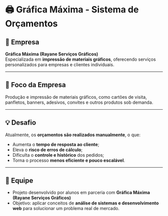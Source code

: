# 🖨️ Gráfica Máxima - Sistema de Orçamentos

## 🏢 Empresa
**Gráfica Máxima (Rayane Serviços Gráficos)**  
Especializada em **impressão de materiais gráficos**, oferecendo serviços personalizados para empresas e clientes individuais.

---

## 🎯 Foco da Empresa
Produção e impressão de materiais gráficos, como cartões de visita, panfletos, banners, adesivos, convites e outros produtos sob demanda.

---

## 💡 Desafio
Atualmente, os **orçamentos são realizados manualmente**, o que:
- Aumenta o **tempo de resposta ao cliente**;  
- Eleva o **risco de erros de cálculo**;  
- Dificulta o **controle e histórico** dos pedidos;  
- Torna o processo **menos eficiente e pouco escalável**.

---

## 👥 Equipe
- Projeto desenvolvido por alunos em parceria com **Gráfica Máxima (Rayane Serviços Gráficos)**  
- Objetivo: aplicar conceitos de **análise de sistemas e desenvolvimento web** para solucionar um problema real de mercado.
